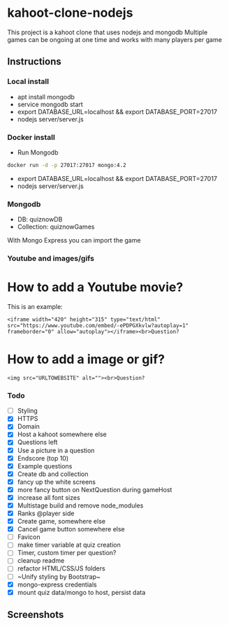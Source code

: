 # kahoot-clone-nodejs

This project is a kahoot clone that uses nodejs and mongodb
Multiple games can be ongoing at one time and works with many players per game

## Instructions

### Local install

- apt install mongodb
- service mongodb start
- export DATABASE_URL=localhost && export DATABASE_PORT=27017
- nodejs server/server.js

### Docker install

- Run Mongodb
```bash
docker run -d -p 27017:27017 mongo:4.2
```
- export DATABASE_URL=localhost && export DATABASE_PORT=27017
- nodejs server/server.js

### Mongodb

- DB: quiznowDB
- Collection: quiznowGames

With Mongo Express you can import the game

### Youtube and images/gifs

# How to add a Youtube movie?

This is an example:

```
<iframe width="420" height="315" type="text/html" src="https://www.youtube.com/embed/-ePDPGXkvlw?autoplay=1" frameborder="0" allow="autoplay"></iframe><br>Question?
```

# How to add a image or gif?

```
<img src="URLTOWEBSITE" alt=""><br>Question?
```

### Todo

- [ ] Styling
- [x] HTTPS
- [x] Domain
- [x] Host a kahoot somewhere else
- [x] Questions left
- [x] Use a picture in a question
- [x] Endscore (top 10)
- [x] Example questions
- [x] Create db and collection
- [x] fancy up the white screens
- [x] more fancy button on NextQuestion during gameHost
- [x] increase all font sizes
- [x] Multistage build and remove node_modules
- [x] Ranks @player side
- [x] Create game, somewhere else
- [x] Cancel game button somewhere else
- [ ] Favicon
- [ ] make timer variable at quiz creation
- [ ] Timer, custom timer per question?
- [ ] cleanup readme
- [ ] refactor HTML/CSS/JS folders
- [ ] ~Unify styling by Bootstrap~
- [x] mongo-express credentials
- [x] mount quiz data/mongo to host, persist data

## Screenshots

<!-- <img src="Screenshots/join.png" height="200" width="auto" alt="Player Join"/>
<img src="Screenshots/hostJoin.png" height="200" width="auto" alt="Host Lobby"/>
<img src="Screenshots/player.png" height="200" width="auto" alt="Player"/>
<img src="Screenshots/questionResults.png" height="200" width="auto" alt="Question Results"/>
<img src="Screenshots/hostQuestion.png" height="200" width="auto" alt="Host Question"/>
<img src="Screenshots/incorrect.png" height="200" width="auto" alt="Player Results"/> -->
